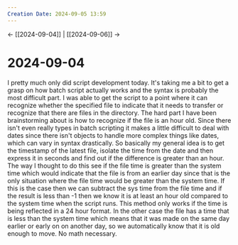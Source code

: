 ```yaml
---
Creation Date: 2024-09-05 13:59
---
```


<- [[2024-09-04]] | [[2024-09-06]]  ->

# 2024-09-04
I pretty much only did script development today. It's taking me a bit to get a grasp on how batch script actually works and the syntax is probably the most difficult part. I was able to get the script to a point where it can recognize whether the specified file to indicate that it needs to transfer or recognize that there are files in the directory. The hard part I have been brainstorming about is how to recognize if the file is an hour old. Since there isn't even really types in batch scripting it makes a little difficult to deal with dates since there isn't objects to handle more complex things like dates, which can vary in syntax drastically. So basically my general idea is to get the timestamp of the latest file, isolate the time from the date and then express it in seconds and find out if the difference is greater than an hour. The way I thought to do this see if the file time is greater than the system time which would indicate that the file is from an earlier day since that is the only situation where the file time would be greater than the system time. If this is the case then we can subtract the sys time from the file time and if the result is less than -1 then we know it is at least an hour old compared to the system time when the script runs. This method only works if the time is being reflected in a 24 hour format. In the other case the file has a time that is less than the system time which means that it was made on the same day earlier or early on on another day, so we automatically know that it is old enough to move. No math necessary.